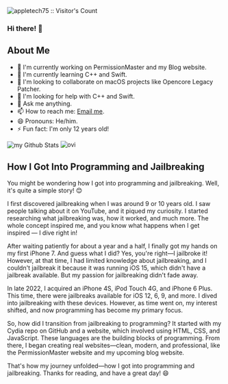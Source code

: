 <img src="https://profile-counter.glitch.me/{appletech75}/count.svg" alt="appletech75 :: Visitor's Count" />

### Hi there! 👋



## About Me
- 🔭 I'm currently working on PermissionMaster and my Blog website.
- 🌱 I'm currently learning C++ and Swift.
- 👯 I'm looking to collaborate on macOS projects like Opencore Legacy Patcher.
- 🤔 I'm looking for help with C++ and Swift.
- 💬 Ask me anything.
- 📫 How to reach me: [Email me](mailto:kilianbalaguer@icloud.com).
- 😄 Pronouns: He/him.
- ⚡ Fun fact: I'm only 12 years old!

<img align="center" src="https://github-readme-stats.vercel.app/api?username=appletech75&include_all_commits=true&count_private=true&show_icons=true&line_height=20&title_color=2B5BBD&icon_color=1124BB&text_color=A1A1A1&bg_color=0,000000,130F40" alt="my Github Stats"/>
<img src="https://github-readme-stats.vercel.app/api/top-langs?username=appletech75&show_icons=true&locale=en&layout=compact&theme=chartreuse-dark" alt="ovi" />

## How I Got Into Programming and Jailbreaking

You might be wondering how I got into programming and jailbreaking. Well, it's quite a simple story! 😊

I first discovered jailbreaking when I was around 9 or 10 years old. I saw people talking about it on YouTube, and it piqued my curiosity. I started researching what jailbreaking was, how it worked, and much more. The whole concept inspired me, and you know what happens when I get inspired — I dive right in!

After waiting patiently for about a year and a half, I finally got my hands on my first iPhone 7. And guess what I did? Yes, you're right—I jailbroke it! However, at that time, I had limited knowledge about jailbreaking, and I couldn't jailbreak it because it was running iOS 15, which didn't have a jailbreak available. But my passion for jailbreaking didn't fade away.

In late 2022, I acquired an iPhone 4S, iPod Touch 4G, and iPhone 6 Plus. This time, there were jailbreaks available for iOS 12, 6, 9, and more. I dived into jailbreaking with these devices. However, as time went on, my interest shifted, and now programming has become my primary focus.

So, how did I transition from jailbreaking to programming? It started with my Cydia repo on GitHub and a website, which involved using HTML, CSS, and JavaScript. These languages are the building blocks of programming. From there, I began creating real websites—clean, modern, and professional, like the PermissionMaster website and my upcoming blog website.

That's how my journey unfolded—how I got into programming and jailbreaking. Thanks for reading, and have a great day! 😄
